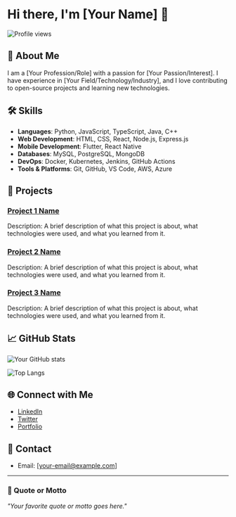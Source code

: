 # Hi there, I'm [Your Name] 👋

![Profile views](https://gpvc.arturio.dev/[your-github-username])

## 🚀 About Me

I am a [Your Profession/Role] with a passion for [Your Passion/Interest]. I have experience in [Your Field/Technology/Industry], and I love contributing to open-source projects and learning new technologies.

## 🛠️ Skills

- **Languages**: Python, JavaScript, TypeScript, Java, C++
- **Web Development**: HTML, CSS, React, Node.js, Express.js
- **Mobile Development**: Flutter, React Native
- **Databases**: MySQL, PostgreSQL, MongoDB
- **DevOps**: Docker, Kubernetes, Jenkins, GitHub Actions
- **Tools & Platforms**: Git, GitHub, VS Code, AWS, Azure

## 📂 Projects

### [Project 1 Name](https://github.com/[your-github-username]/[project-1-repo])
Description: A brief description of what this project is about, what technologies were used, and what you learned from it.

### [Project 2 Name](https://github.com/[your-github-username]/[project-2-repo])
Description: A brief description of what this project is about, what technologies were used, and what you learned from it.

### [Project 3 Name](https://github.com/[your-github-username]/[project-3-repo])
Description: A brief description of what this project is about, what technologies were used, and what you learned from it.

## 📈 GitHub Stats

![Your GitHub stats](https://github-readme-stats.vercel.app/api?username=[your-github-username]&show_icons=true&theme=radical)

![Top Langs](https://github-readme-stats.vercel.app/api/top-langs/?username=[your-github-username]&layout=compact&theme=radical)

## 🌐 Connect with Me

- [LinkedIn](https://www.linkedin.com/in/[your-linkedin-username]/)
- [Twitter](https://twitter.com/[your-twitter-username])
- [Portfolio](https://your-portfolio-site.com)

## 📧 Contact

- Email: [your-email@example.com]

---

### 🎨 Quote or Motto

_"Your favorite quote or motto goes here."_

